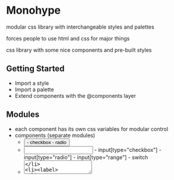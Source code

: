 # Monohype

modular css library with interchangeable styles and palettes

forces people to use html and css for major things

css library with some nice components and pre-built styles

## Getting Started

- Import a style
- Import a palette
- Extend components with the @components layer

## Modules

- each component has its own css variables for modular control
- components (separate modules)
    - <button>
        - checkbox
        - radio
    - <input>
        - input[type="checkbox"] 
        - input[type="radio"]
        - input[type="range"]
        - switch
    - <textarea>
    - <label>
    - <table>
    - <dialog>
        - popover (backdrop? + pointer events)
        - drawer / sheet 
    - <select>
    - <details>
    - typography
    - tooltip (hover)
    - misc
        - badge (div[is-="badge"])
        - avatar (img[is-="avatar"])
        - card (div[is-="card"])
        - surface (div[is-="surface"], auto-surfacing utils)
        - skeleton (div[is-="skeleton])
- index.css (everything)
